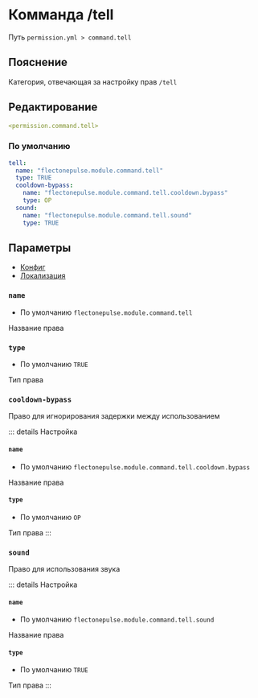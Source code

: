 # Комманда /tell
Путь `permission.yml > command.tell`

## Пояснение
Категория, отвечающая за настройку прав `/tell`

## Редактирование
```yaml
<permission.command.tell>
```

### По умолчанию
```yaml
tell:
  name: "flectonepulse.module.command.tell"
  type: TRUE
  cooldown-bypass:
    name: "flectonepulse.module.command.tell.cooldown.bypass"
    type: OP
  sound:
    name: "flectonepulse.module.command.tell.sound"
    type: TRUE
```

## Параметры

- [Конфиг](/ru/command/tell/)
- [Локализация](/ru/localizations/ru_ru/command/tell/)

### `name`
- По умолчанию `flectonepulse.module.command.tell`

Название права

### `type`
- По умолчанию `TRUE`

Тип права

### `cooldown-bypass`

Право для игнорирования задержки между использованием

::: details Настройка
#### `name`
- По умолчанию `flectonepulse.module.command.tell.cooldown.bypass`

Название права

#### `type`
- По умолчанию `OP`

Тип права
:::

### `sound`

Право для использования звука

::: details Настройка
#### `name`
- По умолчанию `flectonepulse.module.command.tell.sound`

Название права

#### `type`
- По умолчанию `TRUE`

Тип права
:::

<!--@include: @/ru/parts/permission.md-->

